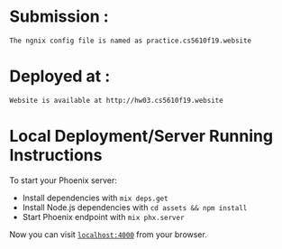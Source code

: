# Submission :

	The ngnix config file is named as practice.cs5610f19.website

# Deployed at : 
	
	Website is available at http://hw03.cs5610f19.website

# Local Deployment/Server Running Instructions

To start your Phoenix server:

  * Install dependencies with `mix deps.get`
  * Install Node.js dependencies with `cd assets && npm install`
  * Start Phoenix endpoint with `mix phx.server`

Now you can visit [`localhost:4000`](http://localhost:4000) from your browser.
